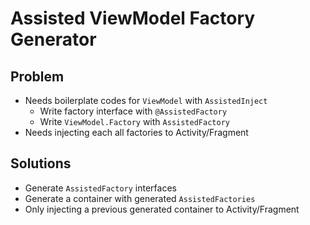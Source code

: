 # Assisted ViewModel Factory Generator
## Problem
- Needs boilerplate codes for `ViewModel` with `AssistedInject`
  - Write factory interface with `@AssistedFactory`
  - Write `ViewModel.Factory` with `AssistedFactory`
- Needs injecting each all factories to Activity/Fragment

## Solutions
- Generate `AssistedFactory` interfaces
- Generate a container with generated `AssistedFactories`
- Only injecting a previous generated container to Activity/Fragment